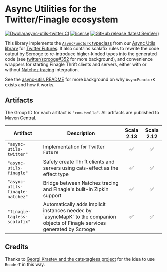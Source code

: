 # Async Utilities for the Twitter/Finagle ecosystem

[![Dwolla/async-utils-twitter CI](https://github.com/Dwolla/async-utils-twitter/actions/workflows/ci.yml/badge.svg)](https://github.com/Dwolla/async-utils-twitter/actions)
[![license](https://img.shields.io/github/license/Dwolla/async-utils-twitter.svg)](https://github.com/Dwolla/async-utils-twitter/blob/main/LICENSE.txt)
[![GitHub release (latest SemVer)](https://img.shields.io/github/v/release/dwolla/async-utils-twitter)](https://github.com/Dwolla/async-utils-twitter/releases)

This library implements the [`AsyncFunctorK` typeclass](https://github.com/Dwolla/async-utils/blob/d303f6eb1a0de41c810913c62d64bace6aeaadad/core/shared/src/main/scala/com/dwolla/util/async/AsyncFunctorK.scala#L7) from our [Async Utils library](https://github.com/Dwolla/async-utils) for [Twitter Futures](https://github.com/twitter/util/blob/f75a6f7ed47b95f6eb6d54d65886237104f8d9e2/util-core/src/main/scala/com/twitter/util/Future.scala#L1). It also contains scalafix rules to rewrite the code output by Scrooge to re-introduce higher-kinded types into the generated code (see [twitter/scrooge#352](https://github.com/twitter/scrooge/issues/352) for more background), and convenience wrappers for starting Finagle Thrift clients and servers, either with or without [Natchez tracing](https://github.com/tpolecat/natchez) integration.

See the [async-utils README](https://github.com/Dwolla/async-utils) for more background on why `AsyncFunctorK` exists and how it works.


## Artifacts

The Group ID for each artifact is `"com.dwolla"`. All artifacts are published to Maven Central.

<table>
<thead>
<tr>
<th>Artifact</th>
<th>Description</th>
<th align="center">Scala 2.13</th>
<th align="center">Scala 2.12</th>
</tr>
</thead>
<tbody>
<tr>
<td><code>"async-utils-twitter"</code></td>
<td>Implementation for Twitter <code>Future</code></td>
<td align="center"><g-emoji class="g-emoji" alias="white_check_mark" fallback-src="https://github.githubassets.com/images/icons/emoji/unicode/2705.png">✅</g-emoji></td>
<td align="center"><g-emoji class="g-emoji" alias="white_check_mark" fallback-src="https://github.githubassets.com/images/icons/emoji/unicode/2705.png">✅</g-emoji></td>
</tr>
<tr>
<td><code>"async-utils-finagle"</code></td>
<td>Safely create Thrift clients and servers using cats-effect as the effect type</td>
<td align="center"><g-emoji class="g-emoji" alias="white_check_mark" fallback-src="https://github.githubassets.com/images/icons/emoji/unicode/2705.png">✅</g-emoji></td>
<td align="center"><g-emoji class="g-emoji" alias="white_check_mark" fallback-src="https://github.githubassets.com/images/icons/emoji/unicode/2705.png">✅</g-emoji></td>
</tr>
<tr>
<td><code>"async-utils-finagle-natchez"</code></td>
<td>Bridge between Natchez tracing and Finagle's built-in Zipkin support</td>
<td align="center"><g-emoji class="g-emoji" alias="white_check_mark" fallback-src="https://github.githubassets.com/images/icons/emoji/unicode/2705.png">✅</g-emoji></td>
<td align="center"><g-emoji class="g-emoji" alias="white_check_mark" fallback-src="https://github.githubassets.com/images/icons/emoji/unicode/2705.png">✅</g-emoji></td>
</tr>
<tr>
<td><code>"finagle-tagless-scalafix"</code></td>
<td>Automatically adds implicit instances needed by `asyncMapK` to the companion objects of Finagle services generated by Scrooge</td>
<td align="center"><g-emoji class="g-emoji" alias="white_check_mark" fallback-src="https://github.githubassets.com/images/icons/emoji/unicode/2705.png">✅</g-emoji></td>
<td align="center"><g-emoji class="g-emoji" alias="white_check_mark" fallback-src="https://github.githubassets.com/images/icons/emoji/unicode/2705.png">✅</g-emoji></td>
</tr>
</tbody>
</table>

## Credits

Thanks to [Georgi Krastev and the cats-tagless project](https://github.com/typelevel/cats-tagless/pull/250/files) for the idea to use `ReaderT` in this way.
